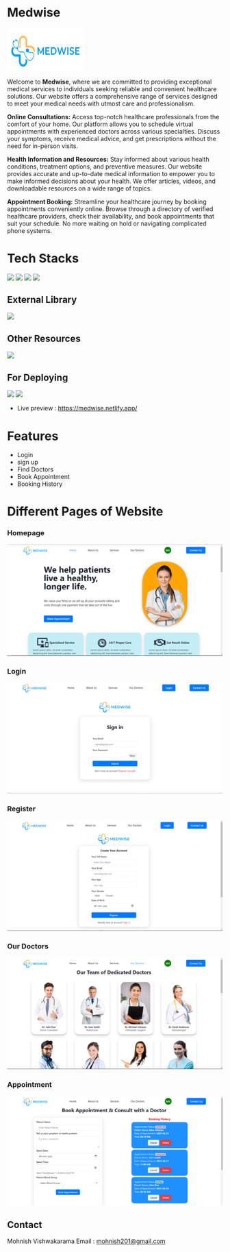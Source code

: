 # Medwise 
<img src="./medwise/src/Images/MedwiseLogo.png" height="100" width="180">

Welcome to <b>Medwise</b>, where we are committed to providing exceptional medical services to individuals seeking reliable and convenient healthcare solutions. Our website offers a comprehensive range of services designed to meet your medical needs with utmost care and professionalism.



<b>Online Consultations:</b> Access top-notch healthcare professionals from the comfort of your home. Our platform allows you to schedule virtual appointments with experienced doctors across various specialties. Discuss your symptoms, receive medical advice, and get prescriptions without the need for in-person visits.

<b>Health Information and Resources:</b> Stay informed about various health conditions, treatment options, and preventive measures. Our website provides accurate and up-to-date medical information to empower you to make informed decisions about your health. We offer articles, videos, and downloadable resources on a wide range of topics.

<b>Appointment Booking:</b> Streamline your healthcare journey by booking appointments conveniently online. Browse through a directory of verified healthcare providers, check their availability, and book appointments that suit your schedule. No more waiting on hold or navigating complicated phone systems.


# Tech Stacks

![](https://img.shields.io/badge/React-20232A?style=for-the-badge&logo=react&logoColor=61DAFB)
![](https://img.shields.io/badge/CSS3-1572B6?style=for-the-badge&logo=css3&logoColor=white)
![](https://img.shields.io/badge/Babel-F9DC3E?style=for-the-badge&logo=babel&logoColor=white)
![](https://img.shields.io/badge/Chakra--UI-319795?style=for-the-badge&logo=chakra-ui&logoColor=white)

## External Library

![](https://img.shields.io/badge/React_Router-CA4245?style=for-the-badge&logo=react-router&logoColor=white)

## Other Resources
![](https://img.shields.io/badge/Pinterest-%23E60023.svg?&style=for-the-badge&logo=Pinterest&logoColor=white)

## For Deploying
![](https://img.shields.io/badge/Netlify-00C7B7?style=for-the-badge&logo=netlify&logoColor=white)
![](https://img.shields.io/badge/Vercel-000000?style=for-the-badge&logo=vercel&logoColor=white)


- Live preview : https://medwise.netlify.app/


# Features
- Login
- sign up
- Find Doctors
- Book Appointment
- Booking History

# Different Pages of Website
### Homepage
<img src="./medwise/src/Images/homepage .png" />

### Login
<img src="./medwise/src/Images/login.png" />

### Register
<img src="./medwise/src/Images/register.png" >

### Our Doctors
<img src="./medwise/src/Images/doctors.png" >

### Appointment
<img src="./medwise/src/Images/appointment.png">


## Contact
Mohnish Vishwakarama
Email : mohnish201@gmail.com



